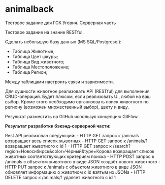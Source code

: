 # animalback
Тестовое задание для ГСК Угория. Серверная часть

Тестовое задание на знание RESTful.

Сделать небольшую базу данных (MS SQL/Postgresql):
- Таблица Животные;
- Таблица Цвет шкуры;
- Таблица Вид животного;
- Таблица Местоположение;
- Таблица Регион;

Между таблицами настроить связи и зависимости.

Для сущности животное реализовать API (RESTful) для выполнения CRUD-операций. Будет плюсом, если реализовать UI, любой на ваш выбор.
Кроме этого необходимо организовать поиск животного по региону (возможен множественный выбор), цвету и виду.

Результат разместить на GitHub используя концепцию GitFlow.


<b>Результат разработки бэкэнд-серверной части:</b>
<p>
Rest API реализован следующий:
- HTTP GET запрос к /animals возвращает весь список жывотных
- HTTP GET запрос к /animals/1 возвращает жывотного с id 1
- HTTP GET запрос к /search?region=Новосибирск&color=Чёрный&type=Корова возвращает список животных соответствующих критериям поиска
- HTTP POST запрос к /animals с объектом животного в виде JSON создаёт нового животного
- HTTP PUT запрос к /animals с объектом животного в виде JSON обновляет информацию о животном с id взятым из JSONа
- HTTP DELETE запрос к /animals/1 удаляет животного с id 1
